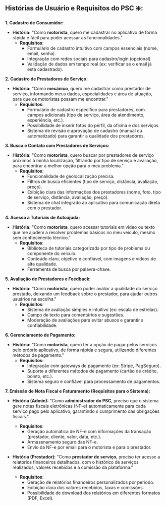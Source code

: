 ## Histórias de Usuário e Requisitos do PSC ❇️:

**1. Cadastro de Consumidor:**

* **História:**  "Como **motorista**, quero me cadastrar no aplicativo de forma rápida e fácil para poder acessar as funcionalidades."
    * **Requisitos:** 
        *  Formulário de cadastro intuitivo com campos essenciais (nome, email, senha).
        *  Integração com redes sociais para cadastro/login (opcional).
        *  Validação de dados em tempo real (ex: verificar se o email já está cadastrado).

**2. Cadastro de Prestadores de Serviço:**

* **História:** "Como **mecânico**, quero me cadastrar como prestador de serviço, informando meus dados, especialidades e área de atuação, para que os motoristas possam me encontrar."
    * **Requisitos:** 
        * Formulário de cadastro específico para prestadores, com campos adicionais (tipo de serviço, área de atendimento, experiência, etc.).
        *  Possibilidade de inserir fotos do perfil, da oficina e dos serviços.
        *  Sistema de revisão e aprovação de cadastro (manual ou automatizado) para garantir a qualidade dos prestadores.

**3. Busca e Contato com Prestadores de Serviços:**

* **História:** "Como **motorista**, quero buscar por prestadores de serviço próximos à minha localização, filtrando por tipo de serviço e avaliação, para encontrar a melhor opção para o meu problema."
    * **Requisitos:** 
        *  Funcionalidade de geolocalização precisa.
        *  Filtros de busca eficientes (tipo de serviço, distância, avaliação, preço).
        *  Exibição clara das informações dos prestadores (nome, foto, tipo de serviço, distância, avaliação, preço).
        * Sistema de chat integrado ao aplicativo para comunicação direta com o prestador.

**4. Acesso a Tutoriais de Autoajuda:**

* **História:** "Como **motorista**, quero acessar tutoriais em vídeo ou texto que me ajudem a resolver problemas básicos no meu veículo, mesmo sem conhecimento técnico."
    * **Requisitos:** 
        *  Biblioteca de tutoriais categorizada por tipo de problema ou componente do veículo.
        *  Conteúdo claro, objetivo e confiável, com imagens e vídeos de alta qualidade.
        *  Ferramenta de busca por palavra-chave.

**5.  Avaliação de Prestadores e Feedback:**

* **História:** "Como **motorista**, quero poder avaliar a qualidade do serviço prestado, deixando um feedback sobre o prestador, para ajudar outros usuários na escolha."
    * **Requisitos:**
        * Sistema de avaliação simples e intuitivo (ex: escala de estrelas).
        *  Campo de texto para comentários e sugestões.
        * Moderação de avaliações para evitar abusos e garantir a confiabilidade. 

**6. Gerenciamento de Pagamento:**

* **História:**  "Como **motorista**, quero ter a opção de pagar pelos serviços pelo próprio aplicativo, de forma rápida e segura, utilizando diferentes métodos de pagamento."
    * **Requisitos:** 
        *  Integração com gateways de pagamento (ex: Stripe, PagSeguro).
        *  Suporte a diferentes métodos de pagamento (cartão de crédito, boleto, etc.).
        *  Sistema seguro e confiável para processamento de pagamentos.

**7.  Emissão de Nota Fiscal e Faturamento (Requisitos para o Sistema):**

* **História (Admin):** "Como **administrador do PSC**, preciso que o sistema gere notas fiscais eletrônicas (NF-e) automaticamente para cada serviço pago pelo aplicativo, garantindo o cumprimento das obrigações fiscais."
    * **Requisitos:** 
        *  Geração automática de NF-e com informações da transação (prestador, cliente, valor, data, etc.).
        *  Armazenamento seguro das NF-e.
        *  Envio da NF-e por email para o motorista e para o prestador.

* **História (Prestador):** "Como **prestador de serviço**, preciso ter acesso a relatórios financeiros detalhados, com o histórico de serviços realizados, valores recebidos e a comissão da plataforma."
    * **Requisitos:** 
        *  Geração de relatórios financeiros personalizados por período.
        *  Exibição clara dos valores recebidos, taxas e comissões.
        *  Possibilidade de download dos relatórios em diferentes formatos (PDF, Excel).


